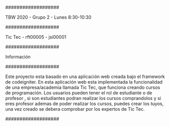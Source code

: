 ###################

TBW 2020 - Grupo 2 - Lunes 8:30-10:30

###################

Tic Tec - rft00005 - jsi00001

###################

Información

###################

Este proyecto esta basado en una aplicación web creada bajo el framework
de codeigniter. En esta aplicación web esta implementada la funcionalidad
de una empresa/academia llamada Tic Tec, que funciona creando cursos de 
programación. Los usuarios pueden tener el rol de estudiante o de profesor
, si son estudiantes podran realizar los cursos comprandolos y si eres 
profesor ademas de poder realizar los cursos, puedes crear los tuyos, 
una vez creado se debera comprobar por los expertos de Tic Tec.

###################
